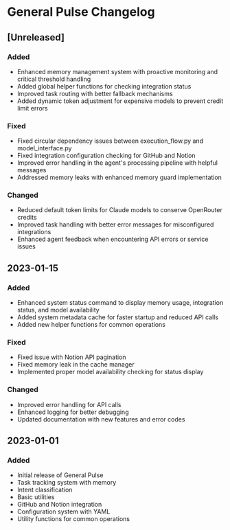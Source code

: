 # General Pulse Changelog

## [Unreleased]

### Added
- Enhanced memory management system with proactive monitoring and critical threshold handling
- Added global helper functions for checking integration status
- Improved task routing with better fallback mechanisms
- Added dynamic token adjustment for expensive models to prevent credit limit errors

### Fixed
- Fixed circular dependency issues between execution_flow.py and model_interface.py
- Fixed integration configuration checking for GitHub and Notion
- Improved error handling in the agent's processing pipeline with helpful messages
- Addressed memory leaks with enhanced memory guard implementation

### Changed
- Reduced default token limits for Claude models to conserve OpenRouter credits
- Improved task handling with better error messages for misconfigured integrations
- Enhanced agent feedback when encountering API errors or service issues

## 2023-01-15

### Added
- Enhanced system status command to display memory usage, integration status, and model availability
- Added system metadata cache for faster startup and reduced API calls
- Added new helper functions for common operations

### Fixed
- Fixed issue with Notion API pagination
- Fixed memory leak in the cache manager
- Implemented proper model availability checking for status display

### Changed
- Improved error handling for API calls
- Enhanced logging for better debugging
- Updated documentation with new features and error codes

## 2023-01-01

### Added
- Initial release of General Pulse
- Task tracking system with memory
- Intent classification
- Basic utilities
- GitHub and Notion integration
- Configuration system with YAML
- Utility functions for common operations 